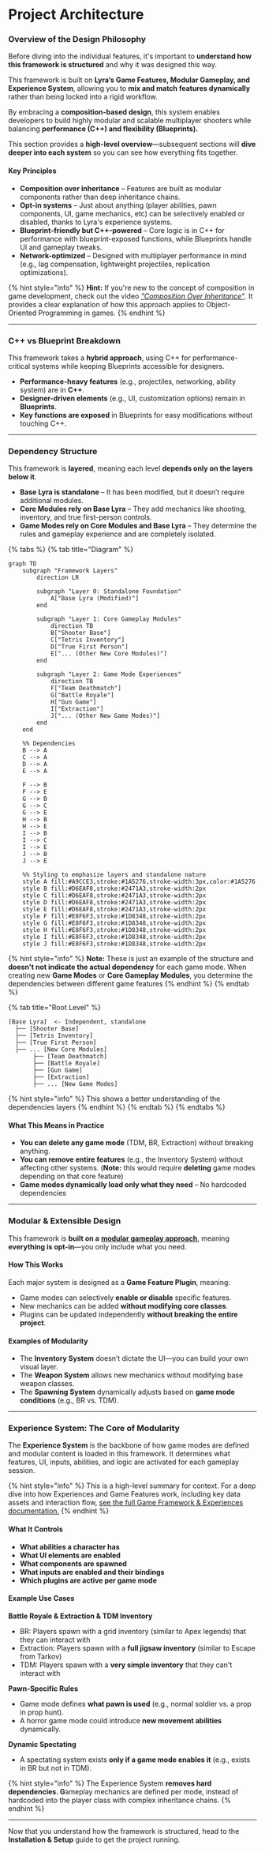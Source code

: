 # Project Architecture

### **Overview of the Design Philosophy**

Before diving into the individual features, it's important to **understand how this framework is structured** and why it was designed this way.

This framework is built on **Lyra’s Game Features, Modular Gameplay, and Experience System**, allowing you to **mix and match features dynamically** rather than being locked into a rigid workflow.

By embracing a **composition-based design**, this system enables developers to build highly modular and scalable multiplayer shooters while balancing **performance (C++) and flexibility (Blueprints).**

This section provides a **high-level overview**—subsequent sections will **dive deeper into each system** so you can see how everything fits together.

#### **Key Principles**

* **Composition over inheritance** – Features are built as modular components rather than deep inheritance chains.
* **Opt-in systems** – Just about anything (player abilities, pawn components, UI, game mechanics, etc) can be selectively enabled or disabled, thanks to Lyra's experience systems.
* **Blueprint-friendly but C++-powered** – Core logic is in C++ for performance with blueprint-exposed functions, while Blueprints handle UI and gameplay tweaks.
* **Network-optimized** – Designed with multiplayer performance in mind (e.g., lag compensation, lightweight projectiles, replication optimizations).

{% hint style="info" %}
**Hint:** If you're new to the concept of composition in game development, check out the video [_"Composition Over Inheritance"_](https://www.youtube.com/watch?v=HNzP1aLAffM). It provides a clear explanation of how this approach applies to Object-Oriented Programming in games.
{% endhint %}

***

### **C++ vs Blueprint Breakdown**

This framework takes a **hybrid approach**, using C++ for performance-critical systems while keeping Blueprints accessible for designers.

* **Performance-heavy features** (e.g., projectiles, networking, ability system) are in **C++**.
* **Designer-driven elements** (e.g., UI, customization options) remain in **Blueprints**.
* **Key functions are exposed** in Blueprints for easy modifications without touching C++.

***

### **Dependency Structure**

This framework is **layered**, meaning each level **depends only on the layers below it**.

* **Base Lyra is standalone** – It has been modified, but it doesn’t require additional modules.
* **Core Modules rely on Base Lyra** – They add mechanics like shooting, inventory, and true first-person controls.
* **Game Modes rely on Core Modules and Base Lyra** – They determine the rules and gameplay experience and are completely isolated.

{% tabs %}
{% tab title="Diagram" %}
```mermaid
graph TD
    subgraph "Framework Layers"
        direction LR

        subgraph "Layer 0: Standalone Foundation"
            A["Base Lyra (Modified)"]
        end

        subgraph "Layer 1: Core Gameplay Modules"
            direction TB
            B["Shooter Base"]
            C["Tetris Inventory"]
            D["True First Person"]
            E["... (Other New Core Modules)"]
        end

        subgraph "Layer 2: Game Mode Experiences"
            direction TB
            F["Team Deathmatch"]
            G["Battle Royale"]
            H["Gun Game"]
            I["Extraction"]
            J["... (Other New Game Modes)"]
        end
    end

    %% Dependencies
    B --> A
    C --> A
    D --> A
    E --> A

    F --> B
    F --> E
    G --> B
    G --> C
    G --> E
    H --> B
    H --> E
    I --> B
    I --> C
    I --> E
    J --> B
    J --> E

    %% Styling to emphasize layers and standalone nature
    style A fill:#A9CCE3,stroke:#1A5276,stroke-width:3px,color:#1A5276
    style B fill:#D6EAF8,stroke:#2471A3,stroke-width:2px
    style C fill:#D6EAF8,stroke:#2471A3,stroke-width:2px
    style D fill:#D6EAF8,stroke:#2471A3,stroke-width:2px
    style E fill:#D6EAF8,stroke:#2471A3,stroke-width:2px
    style F fill:#E8F6F3,stroke:#1D8348,stroke-width:2px
    style G fill:#E8F6F3,stroke:#1D8348,stroke-width:2px
    style H fill:#E8F6F3,stroke:#1D8348,stroke-width:2px
    style I fill:#E8F6F3,stroke:#1D8348,stroke-width:2px
    style J fill:#E8F6F3,stroke:#1D8348,stroke-width:2px
```

{% hint style="info" %}
**Note:** These is just an example of the structure and **doesn't not indicate the actual dependency** for each game mode. When creating new **Game Modes** or **Core Gameplay Modules**, you determine the dependencies between different game features
{% endhint %}
{% endtab %}

{% tab title="Root Level" %}
```
[Base Lyra]  <- Independent, standalone  
  ├── [Shooter Base]  
  ├── [Tetris Inventory]  
  ├── [True First Person]
  ├── ... [New Core Modules]  
       ├── [Team Deathmatch]  
       ├── [Battle Royale]  
       ├── [Gun Game]  
       ├── [Extraction]  
       ├── ... [New Game Modes]
```

{% hint style="info" %}
This shows a better understanding of the dependencies layers
{% endhint %}
{% endtab %}
{% endtabs %}

#### **What This Means in Practice**

* **You can delete any game mode** (TDM, BR, Extraction) without breaking anything.
* **You can remove entire features** (e.g., the Inventory System) without affecting other systems. (**Note:** this would require **deleting** game modes depending on that core feature)
* **Game modes dynamically load only what they need** – No hardcoded dependencies

***

### **Modular & Extensible Design**

This framework is **built on a** [**modular gameplay approach**](../base-lyra-modified/gameframework-and-experience/game-features/), meaning **everything is opt-in**—you only include what you need.

#### **How This Works**

Each major system is designed as a **Game Feature Plugin**, meaning:&#x20;

* Game modes can selectively **enable or disable** specific features.
* New mechanics can be added **without modifying core classes**.
* Plugins can be updated independently **without breaking the entire project**.

#### **Examples of Modularity**

* The **Inventory System** doesn’t dictate the UI—you can build your own visual layer.
* The **Weapon System** allows new mechanics without modifying base weapon classes.
* The **Spawning System** dynamically adjusts based on **game mode conditions** (e.g., BR vs. TDM).

***

### **Experience System: The Core of Modularity**

The **Experience System** is the backbone of how game modes are defined and modular content is loaded in this framework. It determines what features, UI, inputs, abilities, and logic are activated for each gameplay session.

{% hint style="info" %}
This is a high-level summary for context. For a deep dive into how Experiences and Game Features work, including key data assets and interaction flow, [see the full Game Framework & Experiences documentation.](../base-lyra-modified/gameframework-and-experience/)
{% endhint %}

#### **What It Controls**

* **What abilities a character has**
* **What UI elements are enabled**
* **What components are spawned**
* **What inputs are enabled and their bindings**
* **Which plugins are active per game mode**

#### **Example Use Cases**

**Battle Royale & Extraction & TDM Inventory**

* BR: Players spawn with a grid inventory (similar to Apex legends) that they can interact with
* Extraction: Players spawn with a **full jigsaw inventory** (similar to Escape from Tarkov)
* TDM: Players spawn with a **very simple inventory** that they can't interact with

**Pawn-Specific Rules**

* Game mode defines **what pawn is used** (e.g., normal soldier vs. a prop in prop hunt).
* A horror game mode could introduce **new movement abilities** dynamically.

**Dynamic Spectating**

* A spectating system exists **only if a game mode enables it** (e.g., exists in BR but not in TDM).

{% hint style="info" %}
The Experience System **removes hard dependencies. G**ameplay mechanics are defined per mode, instead of hardcoded into the player class with complex inheritance chains.
{% endhint %}

***

Now that you understand how the framework is structured, head to the **Installation & Setup** guide to get the project running.
